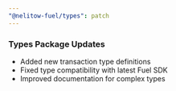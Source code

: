 ```yaml
---
"@nelitow-fuel/types": patch
---
```


### Types Package Updates

- Added new transaction type definitions
- Fixed type compatibility with latest Fuel SDK
- Improved documentation for complex types
